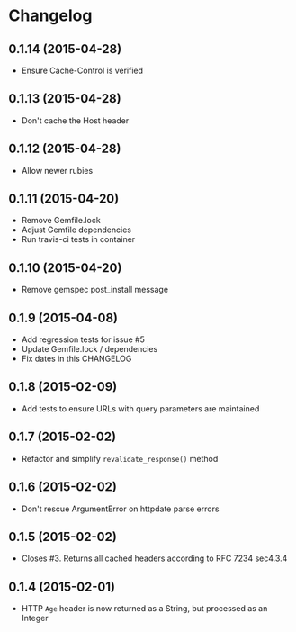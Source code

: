 # Changelog

## 0.1.14 (2015-04-28)

  * Ensure Cache-Control is verified

## 0.1.13 (2015-04-28)

  * Don't cache the Host header

## 0.1.12 (2015-04-28)

  * Allow newer rubies

## 0.1.11 (2015-04-20)

  * Remove Gemfile.lock
  * Adjust Gemfile dependencies
  * Run travis-ci tests in container

## 0.1.10 (2015-04-20)

  * Remove gemspec post_install message

## 0.1.9 (2015-04-08)

  * Add regression tests for issue #5
  * Update Gemfile.lock / dependencies
  * Fix dates in this CHANGELOG

## 0.1.8 (2015-02-09)

  * Add tests to ensure URLs with query parameters are maintained

## 0.1.7 (2015-02-02)

  * Refactor and simplify `revalidate_response()` method

## 0.1.6 (2015-02-02)

  * Don't rescue ArgumentError on httpdate parse errors

## 0.1.5 (2015-02-02)

  * Closes #3. Returns all cached headers according to RFC 7234 sec4.3.4

## 0.1.4 (2015-02-01)

  * HTTP `Age` header is now returned as a String, but processed as an Integer
